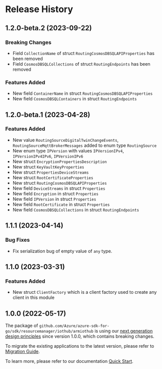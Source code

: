 # Release History

## 1.2.0-beta.2 (2023-09-22)
### Breaking Changes

- Field `CollectionName` of struct `RoutingCosmosDBSQLAPIProperties` has been removed
- Field `CosmosDBSQLCollections` of struct `RoutingEndpoints` has been removed

### Features Added

- New field `ContainerName` in struct `RoutingCosmosDBSQLAPIProperties`
- New field `CosmosDBSQLContainers` in struct `RoutingEndpoints`


## 1.2.0-beta.1 (2023-04-28)
### Features Added

- New value `RoutingSourceDigitalTwinChangeEvents`, `RoutingSourceMqttBrokerMessages` added to enum type `RoutingSource`
- New enum type `IPVersion` with values `IPVersionIPv4`, `IPVersionIPv4IPv6`, `IPVersionIPv6`
- New struct `EncryptionPropertiesDescription`
- New struct `KeyVaultKeyProperties`
- New struct `PropertiesDeviceStreams`
- New struct `RootCertificateProperties`
- New struct `RoutingCosmosDBSQLAPIProperties`
- New field `DeviceStreams` in struct `Properties`
- New field `Encryption` in struct `Properties`
- New field `IPVersion` in struct `Properties`
- New field `RootCertificate` in struct `Properties`
- New field `CosmosDBSQLCollections` in struct `RoutingEndpoints`


## 1.1.1 (2023-04-14)
### Bug Fixes

- Fix serialization bug of empty value of `any` type.


## 1.1.0 (2023-03-31)
### Features Added

- New struct `ClientFactory` which is a client factory used to create any client in this module


## 1.0.0 (2022-05-17)

The package of `github.com/Azure/azure-sdk-for-go/sdk/resourcemanager/iothub/armiothub` is using our [next generation design principles](https://azure.github.io/azure-sdk/general_introduction.html) since version 1.0.0, which contains breaking changes.

To migrate the existing applications to the latest version, please refer to [Migration Guide](https://aka.ms/azsdk/go/mgmt/migration).

To learn more, please refer to our documentation [Quick Start](https://aka.ms/azsdk/go/mgmt).